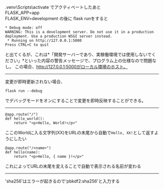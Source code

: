  .venv\Scripts\activate でアクティベートしたあと  
FLASK_APP=app  
FLASK_ENV=development の後に
flask runをすると
```
* Debug mode: off
WARNING: This is a development server. Do not use it in a production deployment. Use a production WSGI server instead.
 * Running on http://127.0.0.1:5000
Press CTRL+C to quit
```
と出てくるが、これは*「開発サーバーであり、実稼働環境では使用しないでください」*といった内容の警告メッセージで、プログラム上の仕様なので問題なし。
この場合、http://127.0.0.1:5000がローカル環境のホスト。

---

変更が即時更新されない場合、
```
flask run --debug
```
でデバッグモードをオンにすることで変更を即時反映することができる。

---

```
@app.route("/")
def hello_world():
    return "<p>Hello, World!</p>"
```
ここのWorldに入る文字列(XX)をURLの末尾から自動で`Hello, XX!`として返すようにしたい

```
@app.route("/<name>")
def hello(name):
    return "<p>Hello, { name }!</p>"
```
これによってURLの末尾を変えることで自動で表示される名前が変わる

---
'sha256'はエラーが起きるので'pbkdf2:sha256'と入力する
